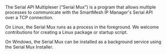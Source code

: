 The Serial API Multiplexer (“Serial Mux”) is a program that allows multiple processes to communicate with the SmartMesh IP Manager's Serial API over a TCP connection. 

On Linux, the Serial Mux runs as a process in the foreground. We welcome contributions for creating a Linux package or startup script. 

On Windows, the Serial Mux can be installed as a background service using the Serial Mux Installer.
